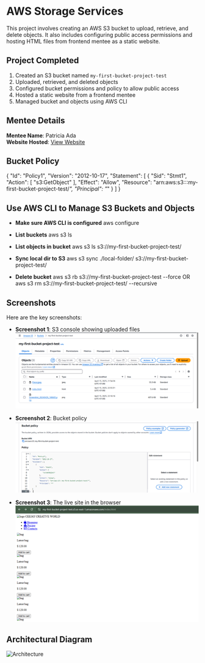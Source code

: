 # AWS Storage Services

This project involves creating an AWS S3 bucket to upload, retrieve, and delete objects. It also includes configuring public access permissions and hosting HTML files from frontend mentee as a static website.

## Project Completed

1. Created an S3 bucket named `my-first-bucket-project-test`
2. Uploaded, retrieved, and deleted objects
3. Configured bucket permissions and policy to allow public access
4. Hosted a static website from a frontend mentee
5. Managed bucket and objects using AWS CLI

## Mentee Details
**Mentee Name**: Patricia Ada  
**Website Hosted**: [View Website](https://my-first-bucket-project-test.s3.us-east-1.amazonaws.com/index.html)

## Bucket Policy

{
   "Id": "Policy1",
   "Version": "2012-10-17",
   "Statement": [
       {
           "Sid": "Stmt1",
           "Action": [
              "s3:GetObject"
           ],
           "Effect": "Allow",
           "Resource": "arn:aws:s3:::my-first-bucket-project-test/*",
           "Principal": "*"
       }
   ]
}	

## Use AWS CLI to Manage S3 Buckets and Objects

- **Make sure AWS CLI is configured**
  aws configure

- **List buckets**
  aws s3 ls

- **List objects in bucket**
  aws s3 ls s3://my-first-bucket-project-test/

- **Sync local dir to S3**
  aws s3 sync ./local-folder/ s3://my-first-bucket-project-test/

- **Delete bucket**
  aws s3 rb s3://my-first-bucket-project-test --force
  OR
  aws s3 rm s3://my-first-bucket-project-test/ --recursive

## Screenshots

Here are the key screenshots:

- **Screenshot 1**: S3 console showing uploaded files
  ![S3 console showing uploaded files](https://github.com/OrireB/aws-storage-services/blob/main/S3%20Uploaded%20files.png?raw=true)

- **Screenshot 2**: Bucket policy
  ![Bucket policy](https://github.com/OrireB/aws-storage-services/blob/main/Bucket%20policy.png?raw=true)

- **Screenshot 3**: The live site in the browser
  ![The live site in the browser](https://github.com/OrireB/aws-storage-services/blob/main/Live%20site%20in%20the%20browser.png?raw=true)

## Architectural Diagram

![Architecture](architecture-diagram.png)

